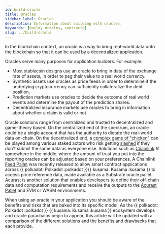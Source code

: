 ```yaml
---
id: build-oracle
title: Oracles
sidebar_label: Oracles
description: Information about building with oracles.
keywords: [build, oracles, contracts]
slug: ../build-oracle
---
```


In the blockchain context, an _oracle_ is a way to bring real-world data onto the blockchain so that
it can be used by a decentralized application.

Oracles serve many purposes for application builders. For example:

- Most stablecoin designs use an oracle to bring in data of the exchange rate of assets, in order to
  peg their value to a real world currency.
- Synthetic assets use oracles as price feeds in order to determine if the underlying cryptocurrency
  can sufficiently collateralize the debt position.
- Prediction markets use oracles to decide the outcome of real world events and determine the payout
  of the prediction shares.
- Decentralized insurance markets use oracles to bring in information about whether a claim is valid
  or not.

Oracle solutions range from centralized and trusted to decentralized and game-theory based. On the
centralized end of the spectrum, an oracle could be a single account that has the authority to
dictate the real-world data on-chain. On the decentralized end, a
[complex game of "chicken"](https://blog.ethereum.org/2014/03/28/schellingcoin-a-minimal-trust-universal-data-feed/)
can be played among various staked actors who risk getting [slashed](../learn/learn-offenses.md) if
they don't submit the same data as everyone else. Solutions such as
[Chainlink](https://polkadot.network/chainlink-reaches-milestone-with-polkadot/) fit somewhere in
the middle, where the amount of trust you put into the reporting oracles can be adjusted based on
your preferences. A Chainlink
[Feed Pallet](https://github.com/smartcontractkit/chainlink-polkadot/blob/master/pallet-chainlink-feed/README.md)
was recently released to allow smart contract applications across
{{ polkadot: Polkadot :polkadot }}{{ kusama: Kusama :kusama }} to access price reference data, made
available as a Substrate oracle pallet. [Acurast](https://acurast.com/) is another solution that
enables developers to define their off-chain data and computation requirements and receive the
outputs to the [Acurast Pallet](https://docs.acurast.com/integrations/substrate) and EVM or WASM
environments.

When using an oracle in your application you should be aware of the benefits and risks that are
baked into its specific model. As the {{ polkadot: Polkadot :polkadot }}
{{ kusama: Kusama :kusama }} ecosystem develops and oracle parachains begin to appear, this article
will be updated with a comparison of the different solutions and the benefits and drawbacks that
each provide.
